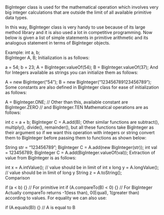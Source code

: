BigInteger class is used for the mathematical operation which involves very big integer calculations that are outside the limit of all available primitive data types.

In this way, BigInteger class is very handy to use because of its large method library and it is also used a lot in competitive programming. 
Now below is given a list of simple statements in primitive arithmetic and its analogous statement in terms of BigInteger objects.

Example:
int a, b;                
BigInteger A, B; 
Initialization is as follows:


a = 54;
b = 23;
A  = BigInteger.valueOf(54);
B  = BigInteger.valueOf(37); 
And for Integers available as strings you can initialize them as follows:

A  = new BigInteger(“54”);
B  = new BigInteger(“123456789123456789”); 
Some constants are also defined in BigInteger class for ease of initialization as follows:

A = BigInteger.ONE;
// Other than this, available constant are BigInteger.ZERO 
// and BigInteger.TEN 
Mathematical operations are as follows:  

int c = a + b;
BigInteger C = A.add(B); 
Other similar functions are subtract(), multiply(), divide(), remainder(), but all these functions take BigInteger as their argument so if we want this operation with integers or string convert them to BigInteger before passing them to functions as shown below: 

String str = “123456789”;
BigInteger C = A.add(new BigInteger(str));
int val  = 123456789;
BigInteger C = A.add(BigInteger.valueOf(val)); 
Extraction of value from BigInteger is as follows:

int x   =  A.intValue();   // value should be in limit of int x
long y   = A.longValue();  // value should be in limit of long y
String z = A.toString();  
Comparison 

if (a < b) {}         // For primitive int
if (A.compareTo(B) < 0)  {} // For BigInteger 
Actually compareTo returns -1(less than), 0(Equal), 1(greater than) according to values. For equality we can also use: 

if (A.equals(B)) {}  // A is equal to B 
